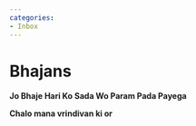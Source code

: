 ```yaml
---
categories:
- Inbox
---
```

# Bhajans

**Jo Bhaje Hari Ko Sada Wo Param Pada Payega**

**Chalo mana vrindivan ki or**